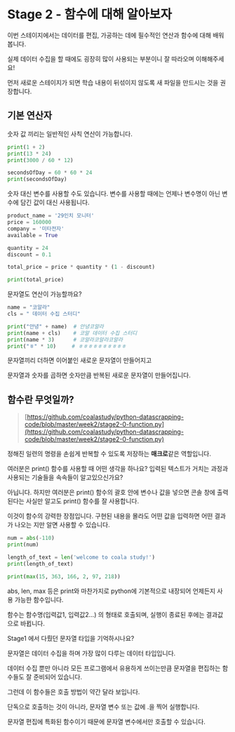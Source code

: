 # Stage 2 - 함수에 대해 알아보자

이번 스테이지에서는 데이터를 편집, 가공하는 데에 필수적인 연산과 함수에 대해 배워봅니다.

실제 데이터 수집을 할 때에도 굉장히 많이 사용되는 부분이니 잘 따라오며 이해해주세요!

먼저 새로운 스테이지가 되면 학습 내용이 뒤섞이지 않도록 새 파일을 만드시는 것을 권장합니다.

## 기본 연산자

숫자 값 끼리는 일반적인 사칙 연산이 가능합니다.

```python
print(1 + 2)
print(13 * 24)
print(3000 / 60 * 12)

secondsOfDay = 60 * 60 * 24
print(secondsOfDay)
```

숫자 대신 변수를 사용할 수도 있습니다. 변수를 사용할 때에는 언제나 변수명이 아닌 변수에 담긴 값이 대신 사용됩니다.

```python
product_name = '29인치 모니터'
price = 160000
company = '미타전자'
available = True

quantity = 24
discount = 0.1

total_price = price * quantity * (1 - discount)

print(total_price)
```

문자열도 연산이 가능할까요?

```python
name = "코알라"
cls = " 데이터 수집 스터디"

print("안녕" + name)  # 안녕코알라
print(name + cls)    # 코알 데이터 수집 스터디
print(name * 3)      # 코알라코알라코알라
print("ㅎ" * 10)     # ㅎㅎㅎㅎㅎㅎㅎㅎㅎㅎ
```

문자열끼리 더하면 이어붙인 새로운 문자열이 만들어지고

문자열과 숫자를 곱하면 숫자만큼 반복된 새로운 문자열이 만들어집니다.

## 함수란 무엇일까?

> [https://github.com/coalastudy/python-datascrapping-code/blob/master/week2/stage2-0-function.py](https://github.com/coalastudy/python-datascrapping-code/blob/master/week2/stage2-0-function.py)

정해진 일련의 명령을 손쉽게 반복할 수 있도록 저장하는 **매크로**같은 역할입니다.

여러분은 print\(\) 함수를 사용할 때 어떤 생각을 하나요? 입력된 텍스트가 거치는 과정과 사용되는 기술들을 속속들이 알고있으신가요?

아닙니다. 하지만 여러분은 print\(\) 함수의 괄호 안에 변수나 값을 넣으면 콘솔 창에 출력된다는 사실만 알고도 print\(\) 함수를 잘 사용합니다.

이것이 함수의 강력한 장점입니다. 구현된 내용을 몰라도 어떤 값을 입력하면 어떤 결과가 나오는 지만 알면 사용할 수 있습니다.

```python
num = abs(-110)
print(num)

length_of_text = len('welcome to coala study!')
print(length_of_text)

print(max(15, 363, 166, 2, 97, 218))
```

abs, len, max 등은 print와 마찬가지로 python에 기본적으로 내장되어 언제든지 사용 가능한 함수입니다.

함수는 함수명\(입력값1, 입력값2...\) 의 형태로 호출되며, 실행이 종료된 후에는 결과값으로 바뀝니다.

Stage1 에서 다뤘던 문자열 타입을 기억하시나요?

문자열은 데이터 수집을 하며 가장 많이 다루는 데이터 타입입니다.

데이터 수집 뿐만 아니라 모든 프로그램에서 유용하게 쓰이는만큼 문자열을 편집하는 함수들도 잘 준비되어 있습니다.

그런데 이 함수들은 호출 방법이 약간 달라 보입니다.

단독으로 호출하는 것이 아니라, 문자열 변수 또는 값에 .을 찍어 실행합니다.

문자열 편집에 특화된 함수이기 때문에 문자열 변수에서만 호출할 수 있습니다.

